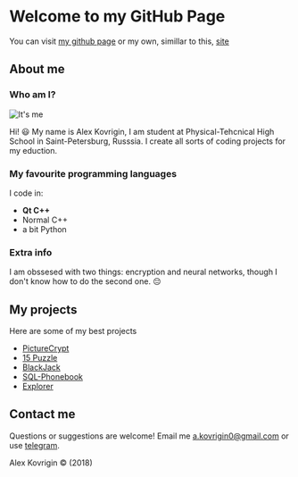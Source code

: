 # Welcome to my GitHub Page

You can visit [my github page](https://github.com/waleko)
or my own, simillar to this, [site](http://alex.unaux.com)

## About me

### Who am I?
![It's me](https://pp.userapi.com/c840026/v840026683/1a841/Oc9IUNv1-CA.jpg?ava=1)

Hi! :smiley: My name is Alex Kovrigin, I am student at Physical-Tehcnical High School in Saint-Petersburg, Russsia.
I create all sorts of coding projects for my eduction.

### My favourite programming languages
I code in:
* **Qt C++**
* Normal C++
* a bit Python

### Extra info
I am obssesed with two things: encryption and neural networks, though I don't know how to do the second one. :pensive:

## My projects
Here are some of my best projects
* [PictureCrypt](http://alex.unaux.com/picturecrypt)
* [15 Puzzle](http://alex.unaux.com/15-puzzle/)
* [BlackJack](http://alex.unaux.com/black-jack/)
* [SQL-Phonebook](http://alex.unaux.com/sql-phonebook/)
* [Explorer](http://alex.unaux.com/explorer/)

## Contact me
Questions or suggestions are welcome!
Email me a.kovrigin0@gmail.com or use [telegram](t.me/alex_kovrigin).

Alex Kovrigin :copyright: (2018)
